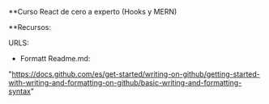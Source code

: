 \**Curso React de cero a experto (Hooks y MERN)

\*\*Recursos:

URLS:

- Formatt Readme.md:

"https://docs.github.com/es/get-started/writing-on-github/getting-started-with-writing-and-formatting-on-github/basic-writing-and-formatting-syntax"
